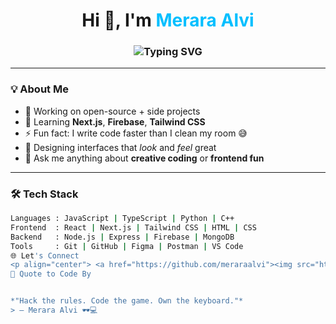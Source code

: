 <h1 align="center">
  Hi 👋, I'm <span style="color:#00BFFF;">Merara Alvi</span>
</h1>
<h3 align="center">
  <img src="https://readme-typing-svg.herokuapp.com?font=Fira+Code&pause=1000&color=00FFFF&center=true&vCenter=true&width=435&lines=Creative+Developer+%F0%9F%94%A5;Frontend+Wizard+%F0%9F%92%AA;Lover+of+Dark+UI+Themes+%F0%9F%8C%8D;Code+with+a+Hacker+Soul+%F0%9F%94%9C" alt="Typing SVG" />
</h3>

---

### 💡 About Me

- 🔭 Working on open-source + side projects  
- 🌱 Learning **Next.js**, **Firebase**, **Tailwind CSS**  
- ⚡ Fun fact: I write code faster than I clean my room 😅  
- 🎨 Designing interfaces that *look* and *feel* great  
- 💬 Ask me anything about **creative coding** or **frontend fun**

---

### 🛠️ Tech Stack

```bash
Languages : JavaScript | TypeScript | Python | C++
Frontend  : React | Next.js | Tailwind CSS | HTML | CSS
Backend   : Node.js | Express | Firebase | MongoDB
Tools     : Git | GitHub | Figma | Postman | VS Code
🌐 Let's Connect
<p align="center"> <a href="https://github.com/meraraalvi"><img src="https://img.shields.io/badge/GitHub-181717?style=for-the-badge&logo=github&logoColor=white" /></a> <a href="mailto:meraraalvi@gmail.com"><img src="https://img.shields.io/badge/Gmail-D14836?style=for-the-badge&logo=gmail&logoColor=white" /></a> <a href="https://linkedin.com/in/meraraalvi"><img src="https://img.shields.io/badge/LinkedIn-0077B5?style=for-the-badge&logo=linkedin&logoColor=white" /></a> </p>
💬 Quote to Code By


*"Hack the rules. Code the game. Own the keyboard."*  
> — Merara Alvi 🕶️💻
